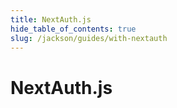 ```yaml
---
title: NextAuth.js
hide_table_of_contents: true
slug: /jackson/guides/with-nextauth
---
```


# NextAuth.js
